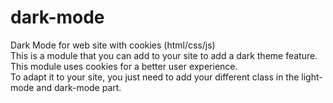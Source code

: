 # dark-mode
Dark Mode for web site with cookies (html/css/js)<br>
This is a module that you can add to your site to add a dark theme feature. <br>
This module uses cookies for a better user experience. <br>
To adapt it to your site, you just need to add your different class in the light-mode and dark-mode part.
